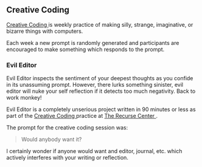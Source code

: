 ## Creative Coding

[ Creative Coding ](https://creativecoding.recurse.com) is weekly practice of making silly, strange, imaginative, or bizarre things with computers.

Each week a new prompt is randomly generated and participants are encouraged to
make something which responds to the prompt.


### Evil Editor

Evil Editor inspects the sentiment of your deepest thoughts as you confide in
its unassuming prompt. However, there lurks something sinister, evil editor will
nuke your self reflection if it detects too much negativity.
Back to work monkey!


Evil Editor is a completely unserious project written in 90 minutes or less as
part of the [ Creative Coding ](https://creativecoding.recurse.com/) practice at [ The Recurse Center ](https://recurse.com).


The prompt for the creative coding session was:

> Would anybody want it?

I certainly wonder if anyone would want and editor, journal, etc. which actively
interferes with your writing or reflection.
